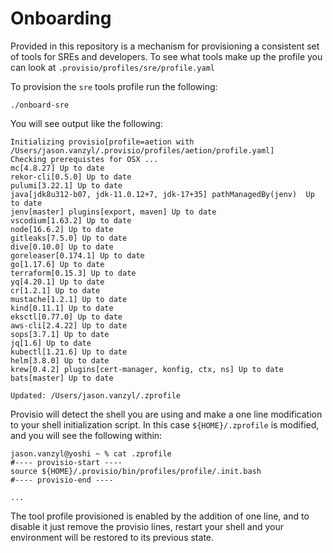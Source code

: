# Onboarding

Provided in this repository is a mechanism for provisioning a consistent set of tools for SREs and developers. To see what tools make up the profile you can look at `.provisio/profiles/sre/profile.yaml`

To provision the `sre` tools profile run the following:

```
./onboard-sre
```

You will see output like the following:

```
Initializing provisio[profile=aetion with /Users/jason.vanzyl/.provisio/profiles/aetion/profile.yaml]
Checking prerequistes for OSX ...
mc[4.8.27] Up to date
rekor-cli[0.5.0] Up to date
pulumi[3.22.1] Up to date
java[jdk8u312-b07, jdk-11.0.12+7, jdk-17+35] pathManagedBy(jenv)  Up to date
jenv[master] plugins[export, maven] Up to date
vscodium[1.63.2] Up to date
node[16.6.2] Up to date
gitleaks[7.5.0] Up to date
dive[0.10.0] Up to date
goreleaser[0.174.1] Up to date
go[1.17.6] Up to date
terraform[0.15.3] Up to date
yq[4.20.1] Up to date
cr[1.2.1] Up to date
mustache[1.2.1] Up to date
kind[0.11.1] Up to date
eksctl[0.77.0] Up to date
aws-cli[2.4.22] Up to date
sops[3.7.1] Up to date
jq[1.6] Up to date
kubectl[1.21.6] Up to date
helm[3.8.0] Up to date
krew[0.4.2] plugins[cert-manager, konfig, ctx, ns] Up to date
bats[master] Up to date

Updated: /Users/jason.vanzyl/.zprofile

```

Provisio will detect the shell you are using and make a one line modification to your shell initialization script. In this case `${HOME}/.zprofile` is modified, and you will see the following within:

```
jason.vanzyl@yoshi ~ % cat .zprofile
#---- provisio-start ----
source ${HOME}/.provisio/bin/profiles/profile/.init.bash
#---- provisio-end ----

...
```

The tool profile provisioned is enabled by the addition of one line, and to disable it just remove the provisio lines, restart your shell and your environment will be restored to its previous state.
